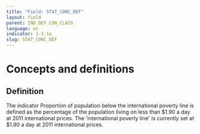 ```yaml
---
title: "Field: STAT_CONC_DEF"
layout: field
parent: IND_DEF_CON_CLASS
language: en
indicator: 1-1-1a
slug: STAT_CONC_DEF
---
```

# Concepts and definitions

## Definition

The indicator Proportion of population below the international poverty line is defined as the percentage of the population living on less than $1.90 a day at 2011 international prices. The 'international poverty line' is currently set at $1.90 a day at 2011 international prices.